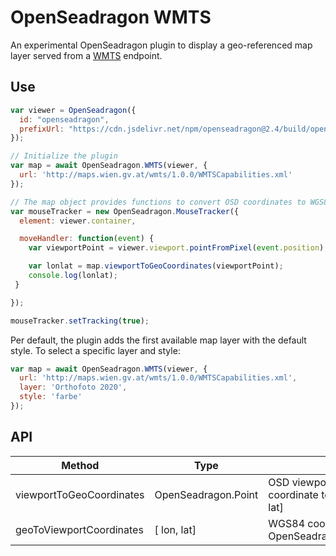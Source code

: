 # OpenSeadragon WMTS

An experimental OpenSeadragon plugin to display a geo-referenced map layer
served from a [WMTS](https://en.wikipedia.org/wiki/Web_Map_Tile_Service) endpoint.

## Use

```js
var viewer = OpenSeadragon({
  id: "openseadragon",
  prefixUrl: "https://cdn.jsdelivr.net/npm/openseadragon@2.4/build/openseadragon/images/"
});

// Initialize the plugin
var map = await OpenSeadragon.WMTS(viewer, {
  url: 'http://maps.wien.gv.at/wmts/1.0.0/WMTSCapabilities.xml'
});

// The map object provides functions to convert OSD coordinates to WGS84
var mouseTracker = new OpenSeadragon.MouseTracker({
  element: viewer.container,

  moveHandler: function(event) {
    var viewportPoint = viewer.viewport.pointFromPixel(event.position);

    var lonlat = map.viewportToGeoCoordinates(viewportPoint);
    console.log(lonlat);
 }

});

mouseTracker.setTracking(true);
```

Per default, the plugin adds the first available map layer with the default style. To select a specific layer and style:

```js
var map = await OpenSeadragon.WMTS(viewer, {
  url: 'http://maps.wien.gv.at/wmts/1.0.0/WMTSCapabilities.xml',
  layer: 'Orthofoto 2020',
  style: 'farbe'
});
```

## API

| Method                   | Type                |                                         |
|--------------------------|---------------------|-----------------------------------------|
| viewportToGeoCoordinates | OpenSeadragon.Point | OSD viewport coordinate to [ lon, lat]  |
| geoToViewportCoordinates | [ lon, lat]         | WGS84 coordinate to OpenSeadragon.Point |
